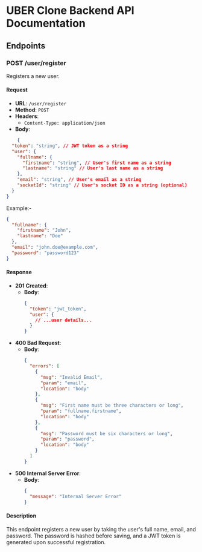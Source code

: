 # UBER Clone Backend API Documentation

## Endpoints

### POST /user/register

Registers a new user.

#### Request

- **URL**: `/user/register`
- **Method**: `POST`
- **Headers**: 
  - `Content-Type: application/json`
- **Body**:

```json
    {
  "token": "string", // JWT token as a string
  "user": {
    "fullname": {
      "firstname": "string", // User's first name as a string
      "lastname": "string" // User's last name as a string
    },
    "email": "string", // User's email as a string
    "socketId": "string" // User's socket ID as a string (optional)
  }
}
```
Example:-
  ```json
  {
    "fullname": {
      "firstname": "John",
      "lastname": "Doe"
    },
    "email": "john.doe@example.com",
    "password": "password123"
  }
  ```

#### Response

- **201 Created**:
  - **Body**:
    ```json
    {
      "token": "jwt_token",
      "user": {
        // ...user details...
      }
    }
    ```
- **400 Bad Request**:
  - **Body**:
    ```json
    {
      "errors": [
        {
          "msg": "Invalid Email",
          "param": "email",
          "location": "body"
        },
        {
          "msg": "First name must be three characters or long",
          "param": "fullname.firstname",
          "location": "body"
        },
        {
          "msg": "Password must be six characters or long",
          "param": "password",
          "location": "body"
        }
      ]
    }
    ```
- **500 Internal Server Error**:
  - **Body**:
    ```json
    {
      "message": "Internal Server Error"
    }
    ```

#### Description

This endpoint registers a new user by taking the user's full name, email, and password. The password is hashed before saving, and a JWT token is generated upon successful registration.
